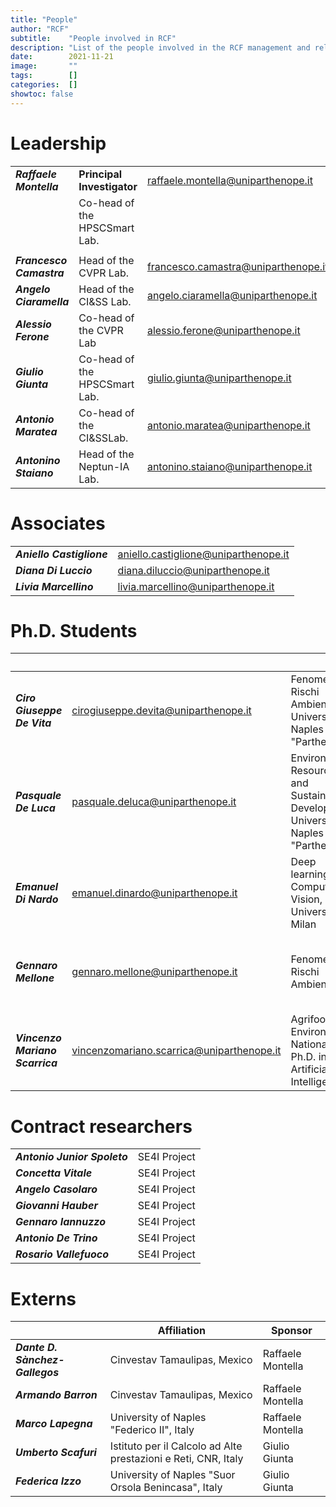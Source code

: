 ```yaml
---
title: "People"
author: "RCF"
subtitle:    "People involved in RCF"
description: "List of the people involved in the RCF management and related activities"
date:        2021-11-21
image:       ""
tags:        []
categories:  []
showtoc: false
---
```


# Leadership

|                          |                                |                                     |
|--------------------------|--------------------------------|-------------------------------------|
| **_Raffaele Montella_**  | **Principal Investigator**     | raffaele.montella@uniparthenope.it  |
|                          | Co-head of the HPSCSmart Lab.  |                                     |
|                          |                                |                                     |
| **_Francesco Camastra_** | Head of the CVPR Lab.          | francesco.camastra@uniparthenope.it |
| **_Angelo Ciaramella_**  | Head of the CI&SS Lab.         | angelo.ciaramella@uniparthenope.it  |
| **_Alessio Ferone_**     | Co-head of the CVPR Lab        | alessio.ferone@uniparthenope.it     |
| **_Giulio Giunta_**      | Co-head of the HPSCSmart Lab.  | giulio.giunta@uniparthenope.it      |
| **_Antonio Maratea_**    | Co-head of the CI&SSLab.       | antonio.maratea@uniparthenope.it    |
| **_Antonino Staiano_**   | Head of the Neptun-IA Lab.     | antonino.staiano@uniparthenope.it   |

# Associates

|                           |                                      |
|---------------------------|--------------------------------------|
| **_Aniello Castiglione_** | aniello.castiglione@uniparthenope.it |
| **_Diana Di Luccio_**     | diana.diluccio@uniparthenope.it      |
| **_Livia Marcellino_**    | livia.marcellino@uniparthenope.it    |


# Ph.D. Students

|                                 |                                           |                                                                                       | Tutor                                                |
|---------------------------------|-------------------------------------------|---------------------------------------------------------------------------------------|------------------------------------------------------|
| **_Ciro Giuseppe De Vita_**     | cirogiuseppe.devita@uniparthenope.it      | Fenomeni e Rischi Ambientali, University of Naples "Parthenope"                       | Raffaele Montella, Angelo Ciaramella                 |
| **_Pasquale De Luca_**          | pasquale.deluca@uniparthenope.it          | Environment, Resources and Sustainable Development, University of Naples "Parthenope" | Giulio Giunta, Ardelio Galletti, Livia Marcellino    |         
| **_Emanuel Di Nardo_**          | emanuel.dinardo@uniparthenope.it          | Deep learning for Computer Vision, University of Milan                                | Angelo Ciaramella                                    |
| **_Gennaro Mellone_**           | gennaro.mellone@uniparthenope.it          | Fenomeni e Rischi Ambientali                                                          | Pietro Aucelli, Angelo Ciaramella, Raffaele Montella |
| **_Vincenzo Mariano Scarrica_** | vincenzomariano.scarrica@uniparthenope.it | Agrifood and Environment, National Ph.D. in Artificial Intelligence                   | Antonino Staiano, Alessio Ferone                     |

# Contract researchers

|                              |              |
|------------------------------|--------------|
| **_Antonio Junior Spoleto_** | SE4I Project | 
| **_Concetta Vitale_**        | SE4I Project |
| **_Angelo Casolaro_**        | SE4I Project |
| **_Giovanni Hauber_**        | SE4I Project |
| **_Gennaro Iannuzzo_**       | SE4I Project |
| **_Antonio De Trino_**       | SE4I Project |
| **_Rosario Vallefuoco_**     | SE4I Project |

# Externs

|                                 | Affiliation                                                    | Sponsor           |
|---------------------------------|----------------------------------------------------------------|-------------------|
| **_Dante D. Sànchez-Gallegos_** | Cinvestav Tamaulipas, Mexico                                   | Raffaele Montella |
| **_Armando Barron_**            | Cinvestav Tamaulipas, Mexico                                   | Raffaele Montella |
| **_Marco Lapegna_**             | University of Naples "Federico II", Italy                      | Raffaele Montella |
| **_Umberto Scafuri_**           | Istituto per il Calcolo ad Alte prestazioni e Reti, CNR, Italy | Giulio Giunta     |
| **_Federica Izzo_**             | University of Naples "Suor Orsola Benincasa", Italy            | Giulio Giunta     |
